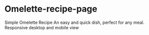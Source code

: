 # Omelette-recipe-page
Simple Omelette Recipe An easy and quick dish, perfect for any meal.
Responsive desktop and mobile view
